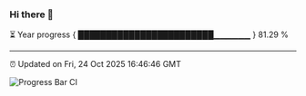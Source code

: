### Hi there 👋

⏳ Year progress { ████████████████████████▁▁▁▁▁▁ } 81.29 %

---

⏰ Updated on Fri, 24 Oct 2025 16:46:46 GMT

![Progress Bar CI](https://github.com/IshwaranRudhara/GIT-ACTION/workflows/Progress%20Bar%20CI/badge.svg)
